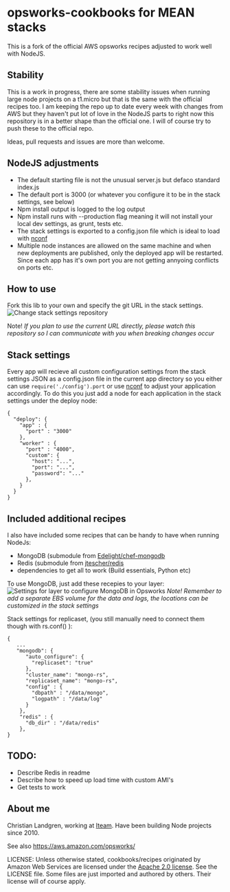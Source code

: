 opsworks-cookbooks for MEAN stacks
==================

This is a fork of the official AWS opsworks recipes adjusted to work well with NodeJS. 

## Stability
This is a work in progress, there are some stability issues when running large node projects on a t1.micro but that is the same with the official recipes too. I am keeping the repo up to date every week with changes from AWS but they haven't put lot of love in the NodeJS parts to right now this repository is in a better shape than the official one. I will of course try to push these to the official repo. 

Ideas, pull requests and issues are more than welcome.

## NodeJS adjustments
* The default starting file is not the unusual server.js but defaco standard index.js
* The default port is 3000 (or whatever you configure it to be in the stack settings, see below)
* Npm install output is logged to the log output
* Npm install runs with --production flag meaning it will not install your local dev settings, as grunt, tests etc.
* The stack settings is exported to a config.json file which is ideal to load with [nconf](https://github.com/flatiron/nconf)
* Multiple node instances are allowed on the same machine and when new deployments are published, only the deployed app will be restarted. Since each app has it's own port you are not getting annyoing conflicts on ports etc.

## How to use
Fork this lib to your own and specify the git URL in the stack settings.
![Change stack settings repository](http://cl.ly/image/0J432g2z3L3B/Image%202014-03-25%20at%2010.15.11%20em.png)

Note! *If you plan to use the current URL directly, please watch this repository so I can communicate with you when breaking changes occur*

## Stack settings
Every app will recieve all custom configuration settings from the stack settings JSON as a config.json file in the current app directory so you either can use `require('./config').port` or use  [nconf](https://github.com/flatiron/nconf) to adjust your application accordingly. To do this you just add a node for each application in the stack settings under the deploy node:
    
    {
      "deploy": {
        "app" : {
          "port" : "3000"
        },
        "worker" : {
          "port" : "4000",
          "custom": {
            "host": "...",
            "port": "...",
            "password": "..."
          },
        }
      }
    }
    
## Included additional recipes
I also have included some recipes that can be handy to have when running NodeJs:
* MongoDB (submodule from [Edelight/chef-mongodb](https://github.com/edelight/chef-mongodb)
* Redis (submodule from [jtescher/redis](https://github.com/jtescher/redis)
* dependencies to get all to work (Build essentials, Python etc)

To use MongoDB, just add these recepies to your layer:
![Settings for layer to configure MongoDB in Opsworks](http://cl.ly/image/1D1J0s3L0w06/Image%202014-03-25%20at%2010.31.30%20em.png)
*Note! Remember to add a separate EBS volume for the data and logs, the locations can be customized in the stack settings*
 
 Stack settings for replicaset, (you still manually need to connect them though with rs.conf() ):
 
    {
       ...
       "mongodb": {
          "auto_configure": {
            "replicaset": "true"
          },
          "cluster_name": "mongo-rs",
          "replicaset_name": "mongo-rs",
          "config" : {
            "dbpath" : "/data/mongo",
            "logpath" : "/data/log"
          }
        }, 
        "redis" : {
          "db_dir" : "/data/redis"
        },
    }
    
## TODO: 
* Describe Redis in readme
* Describe how to speed up load time with custom AMI's
* Get tests to work

## About me
Christian Landgren, working at [Iteam](http://iteam.se). Have been building Node projects since 2010.

See also <https://aws.amazon.com/opsworks/>


LICENSE: Unless otherwise stated, cookbooks/recipes originated by Amazon Web Services are licensed
under the [Apache 2.0 license](http://aws.amazon.com/apache2.0/). See the LICENSE file. Some files
are just imported and authored by others. Their license will of course apply.
